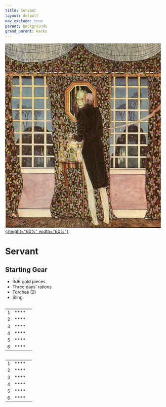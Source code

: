 ```yaml
---
title: Servant
layout: default
nav_exclude: true
parent: Backgrounds
grand_parent: Hacks
---
```


[![Alt text](/img/backgrounds/servant.jpg "East of the Sun and West of the Moon, illustrated by Kay Nielsen"){:height="60%" width="60%"}](/img/backgrounds/servant.jpg)

# Servant

## Starting Gear

- 3d6 gold pieces
- Three days’ rations
- Torches (2)
- Sling

##

|      |      |      |
| ---- | ---- | ---- |
| 1    |**** |      |
| 2    |**** |      |
| 3    |**** |      |
| 4    |**** |      |
| 5    |**** |      |
| 6    |**** |      |

##

|      |      |      |
| ---- | ---- | ---- |
| 1    |**** |      |
| 2    |**** |      |
| 3    |**** |      |
| 4    |**** |      |
| 5    |**** |      |
| 6    |**** |      |
